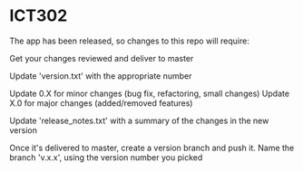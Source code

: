 # ICT302

The app has been released, so changes to this repo will require:

Get your changes reviewed and deliver to master

Update 'version.txt' with the appropriate number

Update 0.X for minor changes (bug fix, refactoring, small changes) Update X.0 for major changes (added/removed features)

Update 'release_notes.txt' with a summary of the changes in the new version

Once it's delivered to master, create a version branch and push it. Name the branch 'v.x.x', using the version number you picked
